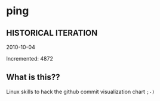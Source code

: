 # ping

## HISTORICAL ITERATION
2010-10-04

Incremented: 4872

## What is this?? 
Linux skills to hack the github commit visualization chart `;-)`
